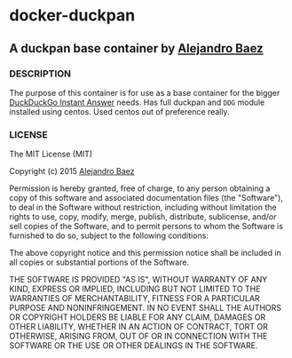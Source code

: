 # docker-duckpan
## A duckpan base container by [Alejandro Baez](https://twitter.com/a_baez)

### DESCRIPTION
The purpose of this container is for use as a base container for the bigger
[DuckDuckGo Instant Answer](https://duck.co/duckduckhack/determine_your_instant_answer_type)
needs. Has full duckpan and `DDG` module installed
using centos. Used centos out of preference really.

### LICENSE
The MIT License (MIT)

Copyright (c) 2015 [Alejandro Baez](https://twitter.com/a_baez)

Permission is hereby granted, free of charge, to any person obtaining a copy
of this software and associated documentation files (the "Software"), to deal
in the Software without restriction, including without limitation the rights
to use, copy, modify, merge, publish, distribute, sublicense, and/or sell
copies of the Software, and to permit persons to whom the Software is
furnished to do so, subject to the following conditions:

The above copyright notice and this permission notice shall be included in
all copies or substantial portions of the Software.

THE SOFTWARE IS PROVIDED "AS IS", WITHOUT WARRANTY OF ANY KIND, EXPRESS OR
IMPLIED, INCLUDING BUT NOT LIMITED TO THE WARRANTIES OF MERCHANTABILITY,
FITNESS FOR A PARTICULAR PURPOSE AND NONINFRINGEMENT. IN NO EVENT SHALL THE
AUTHORS OR COPYRIGHT HOLDERS BE LIABLE FOR ANY CLAIM, DAMAGES OR OTHER
LIABILITY, WHETHER IN AN ACTION OF CONTRACT, TORT OR OTHERWISE, ARISING FROM,
OUT OF OR IN CONNECTION WITH THE SOFTWARE OR THE USE OR OTHER DEALINGS IN
THE SOFTWARE.
